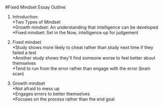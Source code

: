 #Fixed Mindset Essay Outline

1. Introduction:  
  *Two Types of Mindset  
   *Growth mindset: An understanding that intelligence can be developed  
   *Fixed mindset: Set in the Now, intelligence up for judgement  

2. Fixed mindset  
  *Study shows more likely to cheat rather than study next time if they failed a test  
  *Another study shows they'll find someone worse to feel better about themselves  
  *Tend to run from the error rather than engage with the error (brain scan)

3. Growth mindset  
  *Not afraid to mess up  
  *Engages errors to better themselves  
  *Focuses on the process rather than the end goal  

